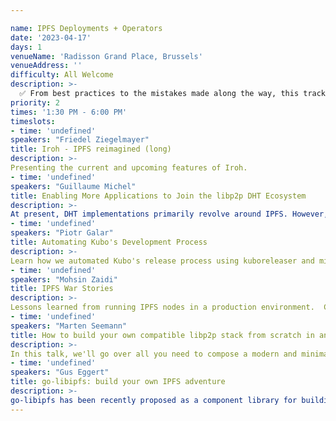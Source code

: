 ```yaml
---

name: IPFS Deployments + Operators
date: '2023-04-17'
days: 1
venueName: 'Radisson Grand Place, Brussels'
venueAddress: ''
difficulty: All Welcome
description: >-
  ✅ From best practices to the mistakes made along the way, this track is a chance to highlight how members of the community are running IPFS nodes at scale. Let's share what's working well and what implementations can do to make things even better!
priority: 2
times: '1:30 PM - 6:00 PM'
timeslots:
- time: 'undefined'
speakers: "Friedel Ziegelmayer"
title: Iroh - IPFS reimagined (long)
description: >-
Presenting the current and upcoming features of Iroh.
- time: 'undefined'
speakers: "Guillaume Michel"
title: Enabling More Applications to Join the libp2p DHT Ecosystem
description: >-
At present, DHT implementations primarily revolve around IPFS. However, it's possible for other applications that leverage libp2p to utilize the DHT without the need to participate in the IPFS DHT and store IPFS data. This presentation outlines a strategy to divide the existing DHT into two parts: a lightweight, multipurpose DHT and an IPFS DHT protocol built on top of it. This proposed approach would enable non-IPFS applications to join the lightweight DHT while running their own protocol on top of it. This would promote interoperability with other applications, contribute to the growth of the libp2p DHT, and enhance the security of all its users.
- time: 'undefined'
speakers: "Piotr Galar"
title: Automating Kubo's Development Process
description: >-
Learn how we automated Kubo's release process using kuboreleaser and migrated from CircleCI to GitHub Actions. Discover the benefits of automation and how we use Grafana to monitor our development pipeline. Perfect for developers and DevOps engineers interested in improving the developer experience in their projects.
- time: 'undefined'
speakers: "Mohsin Zaidi"
title: IPFS War Stories
description: >-
Lessons learned from running IPFS nodes in a production environment.  Ceramic Network's operational burden from IPFS nodes.
- time: 'undefined'
speakers: "Marten Seemann"
title: How to build your own compatible libp2p stack from scratch in an afternoon
description: >-
In this talk, we'll go over all you need to compose a modern and minimal libp2p stack.
- time: 'undefined'
speakers: "Gus Eggert"
title: go-libipfs: build your own IPFS adventure
description: >-
go-libipfs has been recently proposed as a component library for building IPFS applications and implementations in Go. The goal of this effort is to help people build things. In this talk we will use examples to showcase things that are easy to do with go-libipfs that have been difficult to achieve up to now. More information can be found at: https://github.com/ipfs/go-libipfs
---
```

